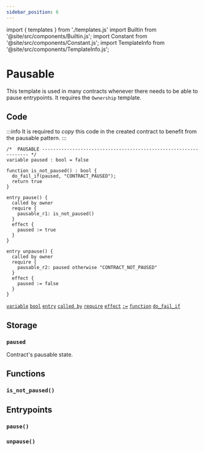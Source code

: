 ```yaml
---
sidebar_position: 6
---
```

import { templates } from './templates.js'
import Builtin from '@site/src/components/Builtin.js';
import Constant from '@site/src/components/Constant.js';
import TemplateInfo from '@site/src/components/TemplateInfo.js';

# Pausable

This template is used in many contracts whenever there needs to be able to pause entrypoints. It requires the `Ownership` template.

<TemplateInfo data={templates.pausable.info} />

## Code

:::info
It is required to *copy* this code in the created contract to benefit from the pausable pattern.
:::

```archetype
/*  PAUSABLE ----------------------------------------------------------------- */
variable paused : bool = false

function is_not_paused() : bool {
  do_fail_if(paused, "CONTRACT_PAUSED");
  return true
}

entry pause() {
  called by owner
  require {
    pausable_r1: is_not_paused()
  }
  effect {
    paused := true
  }
}

entry unpause() {
  called by owner
  require {
    pausable_r2: paused otherwise "CONTRACT_NOT_PAUSED"
  }
  effect {
    paused := false
  }
}
```
[`variable`](/docs/reference/declarations/storage#variable) [`bool`](/docs/reference/types#bool)
[`entry`](/docs/reference/declarations/entrypoint#entry) [`called by`](/docs/reference/declarations/entrypoint#called-by) [`require`](/docs/reference/declarations/entrypoint#require) [`effect`](/docs/reference/declarations/entrypoint#effect)  [`:=`](/docs/reference/instructions/assignment#a--b)
[`function`](/docs/reference/declarations/function) [`do_fail_if`](/docs/reference/instructions/divergent#do_fail_ift--bool-e--t)

## Storage

### `paused`

Contract's pausable state.
## Functions

### `is_not_paused()`

<Builtin data={templates.pausable.is_not_paused} />

## Entrypoints

### `pause()`

<Builtin data={templates.pausable.pause} />

### `unpause()`

<Builtin data={templates.pausable.unpause} />





